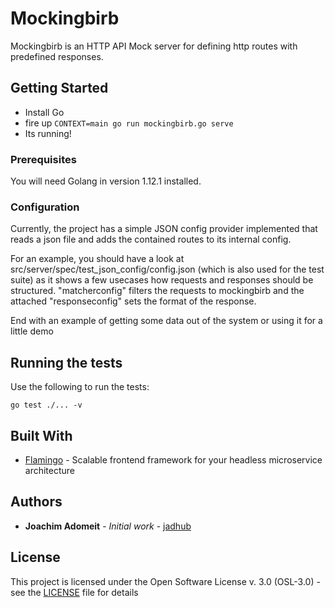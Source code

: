 # Mockingbirb

Mockingbirb is an HTTP API Mock server for defining http routes with predefined responses.

## Getting Started

- Install Go
- fire up ```CONTEXT=main go run mockingbirb.go serve```
- Its running!

### Prerequisites

You will need Golang in version 1.12.1 installed.

### Configuration

Currently, the project has a simple JSON config provider implemented that reads a json file and adds the contained routes to its internal config.

For an example, you should have a look at src/server/spec/test_json_config/config.json (which is also used for the test suite) as it
shows a few usecases how requests and responses should be structured. "matcherconfig" filters the requests to mockingbirb and the attached 
"responseconfig" sets the format of the response.

End with an example of getting some data out of the system or using it for a little demo

## Running the tests

Use the following to run the tests:

```
go test ./... -v
```

## Built With

* [Flamingo](https://go.aoe.com/#Home) - Scalable frontend framework for your headless microservice architecture

## Authors

* **Joachim Adomeit** - *Initial work* - [jadhub](https://github.com/jadhub)

## License

This project is licensed under the Open Software License v. 3.0 (OSL-3.0) - see the [LICENSE](LICENSE) file for details
